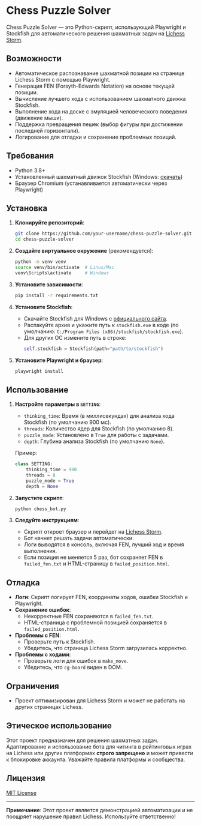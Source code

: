 # Chess Puzzle Solver

Chess Puzzle Solver — это Python-скрипт, использующий Playwright и Stockfish для автоматического решения шахматных задач на [Lichess Storm](https://lichess.org/storm).

## Возможности
- Автоматическое распознавание шахматной позиции на странице Lichess Storm с помощью Playwright.
- Генерация FEN (Forsyth-Edwards Notation) на основе текущей позиции.
- Вычисление лучшего хода с использованием шахматного движка Stockfish.
- Выполнение хода на доске с эмуляцией человеческого поведения (движение мыши).
- Поддержка превращения пешек (выбор фигуры при достижении последней горизонтали).
- Логирование для отладки и сохранение проблемных позиций.

## Требования
- Python 3.8+
- Установленный шахматный движок Stockfish (Windows: [скачать](https://stockfishchess.org/download/))
- Браузер Chromium (устанавливается автоматически через Playwright)

## Установка
1. **Клонируйте репозиторий**:
   ```bash
   git clone https://github.com/your-username/chess-puzzle-solver.git
   cd chess-puzzle-solver
   ```

2. **Создайте виртуальное окружение** (рекомендуется):
   ```bash
   python -m venv venv
   source venv/bin/activate  # Linux/Mac
   venv\Scripts\activate     # Windows
   ```

3. **Установите зависимости**:
   ```bash
   pip install -r requirements.txt
   ```

4. **Установите Stockfish**:
   - Скачайте Stockfish для Windows с [официального сайта](https://stockfishchess.org/download/).
   - Распакуйте архив и укажите путь к `stockfish.exe` в коде (по умолчанию: `C:/Program Files (x86)/stockfish/stockfish.exe`).
   - Для других ОС измените путь в строке:
     ```python
     self.stockfish = Stockfish(path="path/to/stockfish")
     ```

5. **Установите Playwright и браузер**:
   ```bash
   playwright install
   ```

## Использование
1. **Настройте параметры в `SETTING`**:
   - `thinking_time`: Время (в миллисекундах) для анализа хода Stockfish (по умолчанию 900 мс).
   - `threads`: Количество ядер для Stockfish (по умолчанию 8).
   - `puzzle_mode`: Установлено в `True` для работы с задачами.
   - `depth`: Глубина анализа Stockfish (по умолчанию `None`).

   Пример:
   ```python
   class SETTING:
       thinking_time = 900
       threads = 8
       puzzle_mode = True
       depth = None
   ```

2. **Запустите скрипт**:
   ```bash
   python chess_bot.py
   ```

3. **Следуйте инструкциям**:
   - Скрипт откроет браузер и перейдет на [Lichess Storm](https://lichess.org/storm).
   - Бот начнет решать задачи автоматически.
   - Логи выводятся в консоль, включая FEN, лучший ход и время выполнения.
   - Если позиция не меняется 5 раз, бот сохраняет FEN в `failed_fen.txt` и HTML-страницу в `failed_position.html`.

## Отладка
- **Логи**: Скрипт логирует FEN, координаты ходов, ошибки Stockfish и Playwright.
- **Сохранение ошибок**:
  - Некорректные FEN сохраняются в `failed_fen.txt`.
  - HTML-страница с проблемной позицией сохраняется в `failed_position.html`.
- **Проблемы с FEN**:
  - Проверьте путь к Stockfish.
  - Убедитесь, что страница Lichess Storm загрузилась корректно.
- **Проблемы с ходами**:
  - Проверьте логи для ошибок в `make_move`.
  - Убедитесь, что `cg-board` виден в DOM.

## Ограничения
- Проект оптимизирован для Lichess Storm и может не работать на других страницах Lichess.

## Этическое использование
Этот проект предназначен для решения шахматных задач. Адаптирование и использование бота для читинга в рейтинговых играх на Lichess или других платформах **строго запрещено** и может привести к блокировке аккаунта. Уважайте правила платформы и сообщества.

## Лицензия
[MIT License](LICENSE)

---
**Примечание**: Этот проект является демонстрацией автоматизации и не поощряет нарушение правил Lichess. Используйте ответственно!

